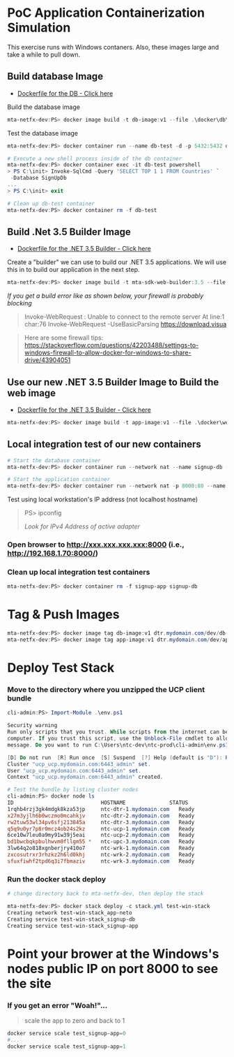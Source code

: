 # PoC Application Containerization Simulation

This exercise runs with Windows contaners.  Also, these images large and take a while to pull down.

## Build database Image

- [Dockerfile for the DB - Click here](../master/Chapter03/mta-netfx-dev/docker/db/Dockerfile)

Build the database image
```Powershell
mta-netfx-dev:PS> docker image build -t db-image:v1 --file .\docker\db\Dockerfile .
```

Test the database image

```Powershell
mta-netfx-dev:PS> docker container run --name db-test -d -p 5432:5432 db-image:v1

# Execute a new shell process inside of the db container
mta-netfx-dev:PS> docker container exec -it db-test powershell
> PS C:\init> Invoke-SqlCmd -Query 'SELECT TOP 1 1 FROM Countries' `
 -Database SignUpDb
...
> PS C:\init> exit

# Clean up db-test container
mta-netfx-dev:PS> docker container rm -f db-test
```

## Build .Net 3.5 Builder  Image
- [Dockerfile for the .NET 3.5 Builder - Click here](../master/chapter03/mta-netfx-dev/docker/web-builder/3.5/Dockerfile)

Create a "builder" we can use to build our .NET 3.5 applications. We will use this in to build our application in the next step.

```Powershell
mta-netfx-dev:PS> docker image build -t mta-sdk-web-builder:3.5 --file .\docker\web-builder\3.5\Dockerfile .

```

_If you get a build error like as shown below, your firewall is probably blocking_

> Invoke-WebRequest : Unable to connect to the remote server
> At line:1 char:76
> Invoke-WebRequest -UseBasicParsing https://download.visua

> Here are some firewall tips: <https://stackoverflow.com/questions/42203488/settings-to-windows-firewall-to-allow-docker-for-windows-to-share-drive/43904051>

## Use our new .NET 3.5 Builder Image to Build the web image 
- [Dockerfile for the .NET 3.5 Builder - Click here](../master/chapter3/mta-netfx-dev/docker/web/Dockerfile)

```Powershell
mta-netfx-dev:PS> docker image build -t app-image:v1 --file .\docker\web\Dockerfile 
```

## Local integration test of our new containers

```Powershell
# Start the database container
mta-netfx-dev:PS> docker container run --network nat --name signup-db -d db-image:v1

# Start the application container
mta-netfx-dev:PS> docker container run --network nat -p 8000:80 --name signup-app -d app-image:v1
```

Test using local workstation's IP address (not localhost hostname)
> PS> ipconfig 
> 
> _Look for IPv4 Address of active adapter_

### Open browser to http://xxx.xxx.xxx.xxx:8000 (i.e., http://192.168.1.70:8000/)

### Clean up local integration test containers

```Powershell
mta-netfx-dev:PS> docker container rm -f signup-app signup-db
```

# Tag & Push Images

```Powershell
mta-netfx-dev:PS> docker image tag db-image:v1 dtr.mydomain.com/dev/db-image:v1
mta-netfx-dev:PS> docker image tag app-image:v1 dtr.mydomain.com/dev/app-image:v1
```

# Deploy Test Stack

### Move to the directory where you unzipped the UCP client bundle

```Powershell
cli-admin:PS> Import-Module .\env.ps1

Security warning
Run only scripts that you trust. While scripts from the internet can be useful, this script can potentially harm your
computer. If you trust this script, use the Unblock-File cmdlet to allow the script to run without this warning
message. Do you want to run C:\Users\ntc-dev\ntc-prod\cli-admin\env.ps1?

[D] Do not run  [R] Run once  [S] Suspend  [?] Help (default is "D"): R
Cluster "ucp_ucp.mydomain.com:6443_admin" set.
User "ucp_ucp.mydomain.com:6443_admin" set.
Context "ucp_ucp.mydomain.com:6443_admin" created.

# Test the bundle by listing cluster nodes
cli-admin:PS> docker node ls
ID                            HOSTNAME              STATUS              AVAILABILITY        MANAGER STATUS      ENGINE VERSION
1rqhb4rzj3gk4mdgk8kza53jp     ntc-dtr-1.mydomain.com   Ready               Active                                  18.09.0
x27m3yjlh6b0wczmo0mcahkjv     ntc-dtr-2.mydomain.com   Ready               Active                                  18.09.0
rw2tuw53wl34pv6sfj213845a     ntc-dtr-3.mydomain.com   Ready               Active                                  18.09.0
q5q9u0yr7p8r0mcz4ob24s2kz     ntc-ucp-1.mydomain.com   Ready               Active              Reachable           18.09.0
6ce10w7leu0a9my91w39j5eai     ntc-ucp-2.mydomain.com   Ready               Active              Reachable           18.09.0
bd1bwcbqkpbulhwvm0fllgm55 *   ntc-upc-3.mydomain.com   Ready               Active              Leader              18.09.0
3lw64q2o818xgnberjry410o7     ntc-wrk-1.mydomain.com   Ready               Active                                  18.09.0
zxcosutrxr3rhzkz2h6ld0khj     ntc-wrk-2.mydomain.com   Ready               Active                                  18.09.0
sfuxfiwhf2tpd6q3i7fbmaziv     ntc-wrk-3.mydomain.com   Ready               Active                                  18.09.0
```

### Run the docker stack deploy

```Powershell
# change directory back to mta-netfx-dev, then deploy the stack

mta-netfx-dev:PS> docker stack deploy -c stack.yml test-win-stack
Creating network test-win-stack_app-neto
Creating service test-win-stack_signup-db
Creating service test-win-stack_signup-app
```

# Point your brower at the Windows's nodes public IP on port 8000 to see the site

### If you get an error "Woah!"...

> scale the app to zero and back to 1

```Powershell
docker service scale test_signup-app=0
#...
docker service scale test_signup-app=1
```
